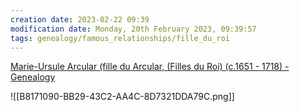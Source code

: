 ```yaml
---
creation date: 2023-02-22 09:39
modification date: Monday, 20th February 2023, 09:39:57
tags: genealogy/famous_relationships/fille_du_roi
---
```


[Marie-Ursule Arcular (fille du Arcular, (Filles du Roi) (c.1651 - 1718)  - Genealogy](https://www.geni.com/people/Marie-Ursule-Arcular-Filles-du-Roi/6000000002885610782?cmp=link&src=record_match&trn=partner_Geni_emails&trp=record_match_digest#/tab/overview)

![[B8171090-BB29-43C2-AA4C-8D7321DDA79C.png]]